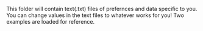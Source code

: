 This folder will contain text(.txt) files of prefernces and data specific to you. You can change values in the text files to whatever works for you! Two examples are loaded for reference.
